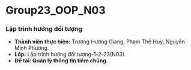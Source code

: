 # Group23_OOP_N03
### Lập trình hướng đối tượng
- **Thành viên thực hiện:** Trương Hương Giang, Phạm Thế Huy, Nguyễn Minh Phương.
- **Lớp:** Lập trình hướng đối tượng-1-2-23(N03).
- **Đề tài: Quản lý thông tin tiêm chủng.**
